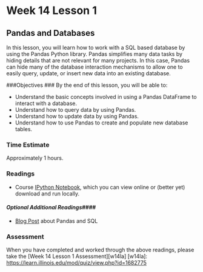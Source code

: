 # Week 14 Lesson 1 #
## Pandas and Databases ##

In this lesson, you will learn how to work with a SQL based database by
using the Pandas Python library. Pandas simplifies many data tasks by
hiding details that are not relevant for many projects. In this case,
Pandas can hide many of the database interaction mechanisms to allow one
to easily query, update, or insert new data into an existing database. 

###Objectives ###
By the end of this lesson, you will be able to:

- Understand the basic concepts involved in using a Pandas DataFrame to interact with a database.
- Understand how to query data by using Pandas.
- Understand how to update data by using Pandas.
- Understand how to use Pandas to create and populate new database tables.

### Time Estimate ###

Approximately 1 hours.

### Readings ####

- Course [IPython Notebook](notebook/intro2pandasdb.ipynb), which you can view online or (better yet) download and run locally.

#### *Optional Additional Readings*####

- [Blog Post](http://pandas.pydata.org/pandas-docs/stable/comparison_with_sql.html) about Pandas and SQL

### Assessment ###

When you have completed and worked through the above readings, please take the [Week 14 Lesson 1 Assessment][w14la]
[w14la]: https://learn.illinois.edu/mod/quiz/view.php?id=1682775